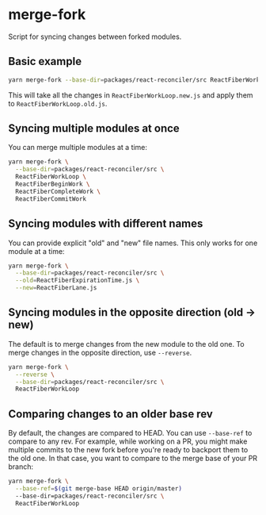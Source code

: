 # merge-fork

Script for syncing changes between forked modules.

## Basic example

```sh
yarn merge-fork --base-dir=packages/react-reconciler/src ReactFiberWorkLoop
```

This will take all the changes in `ReactFiberWorkLoop.new.js` and apply them to `ReactFiberWorkLoop.old.js`.

## Syncing multiple modules at once

You can merge multiple modules at a time:

```sh
yarn merge-fork \
  --base-dir=packages/react-reconciler/src \
  ReactFiberWorkLoop \
  ReactFiberBeginWork \
  ReactFiberCompleteWork \
  ReactFiberCommitWork
```

## Syncing modules with different names

You can provide explicit "old" and "new" file names. This only works for one module at a time:

```sh
yarn merge-fork \
  --base-dir=packages/react-reconciler/src \
  --old=ReactFiberExpirationTime.js \
  --new=ReactFiberLane.js
```

## Syncing modules in the opposite direction (old -> new)

The default is to merge changes from the new module to the old one. To merge changes in the opposite direction, use `--reverse`.

```sh
yarn merge-fork \
  --reverse \
  --base-dir=packages/react-reconciler/src \
  ReactFiberWorkLoop
```

## Comparing changes to an older base rev

By default, the changes are compared to HEAD. You can use `--base-ref` to compare to any rev. For example, while working on a PR, you might make multiple commits to the new fork before you're ready to backport them to the old one. In that case, you want to compare to the merge base of your PR branch:

```sh
yarn merge-fork \
  --base-ref=$(git merge-base HEAD origin/master)
  --base-dir=packages/react-reconciler/src \
  ReactFiberWorkLoop
```

